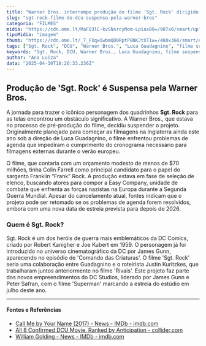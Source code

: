 ```yaml
---
title: "Warner Bros. interrompe produção do filme 'Sgt. Rock' dirigido por Luca Guadagnino"
slug: "sgt-rock-filme-do-dcu-suspenso-pela-warner-bros"
categoria: "FILMES"
midia: "https://cdn.ome.lt/MaFQ3lC-kvSNsrcyMom-LpiasB0=/987x0/smart/uploads/conteudo/fotos/Design_sem_nome_5_Ya7ShEo.jpg"
tipoMidia: "imagem"
thumb: "https://cdn.ome.lt/_T_FXqwIwbmQD0RptP8NKJtXT1w=/480x360/smart/extras/conteudos/Design_sem_nome_5_Qu5NdIc.jpg"
tags: ["Sgt. Rock", "DCU", "Warner Bros.", "Luca Guadagnino", "filme suspenso", "Colin Farrell", "DC Comics", "James Gunn"]
keywords: "Sgt. Rock, DCU, Warner Bros., Luca Guadagnino, filme suspenso, Colin Farrell, DC Comics, James Gunn"
author: "Ana Luiza"
data: "2025-04-30T18:26:33.236Z"
---
```


## Produção de 'Sgt. Rock' é Suspensa pela Warner Bros.

A jornada para trazer o icônico personagem dos quadrinhos **Sgt. Rock** para as telas encontrou um obstáculo significativo. A Warner Bros., que estava no processo de pré-produção do filme, decidiu suspender o projeto. Originalmente planejado para começar as filmagens na Inglaterra ainda este ano sob a direção de Luca Guadagnino, o filme enfrentou problemas de agenda que impediram o cumprimento do cronograma necessário para filmagens externas durante o verão europeu.

O filme, que contaria com um orçamento modesto de menos de $70 milhões, tinha Colin Farrell como principal candidato para o papel do sargento Franklin “Frank” Rock. A produção estava em fase de seleção de elenco, buscando atores para compor a Easy Company, unidade de combate que enfrenta as forças nazistas na Europa durante a Segunda Guerra Mundial. Apesar do cancelamento atual, fontes indicam que o projeto pode ser retomado se os problemas de agenda forem resolvidos, embora com uma nova data de estreia prevista para depois de 2026.

### Quem é Sgt. Rock?

Sgt. Rock é um dos heróis de guerra mais emblemáticos da DC Comics, criado por Robert Kanigher e Joe Kubert em 1959. O personagem já foi introduzido no universo cinematográfico da DC por James Gunn, aparecendo no episódio de 'Comando das Criaturas'. O filme 'Sgt. Rock' seria uma colaboração entre Guadagnino e o roteirista Justin Kuritzkes, que trabalharam juntos anteriormente no filme 'Rivais'. Este projeto faz parte dos novos empreendimentos do DC Studios, liderado por James Gunn e Peter Safran, com o filme 'Superman' marcando a estreia do estúdio em julho deste ano.

---

#### Fontes e Referências

- [Call Me by Your Name (2017) - News - IMDb - imdb.com](https://www.imdb.com/title/tt5726616/news/)
- [All 8 Confirmed DCU Movie, Ranked by Anticipation - collider.com](https://collider.com/dcu-movies-anticipation-ranked/)
- [William Golding - News - IMDb - imdb.com](https://www.imdb.com/name/nm0325717/news/)